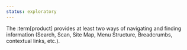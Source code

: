 ```yaml
---
status: exploratory
---
```


The :term[product] provides at least two ways of navigating and finding information (Search, Scan, Site Map, Menu Structure, Breadcrumbs, contextual links, etc.).
